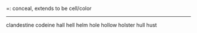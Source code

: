 =: conceal, extends to be cell/color

---
clandestine
codeine
hall
hell
helm
hole
hollow
holster
hull
hust

